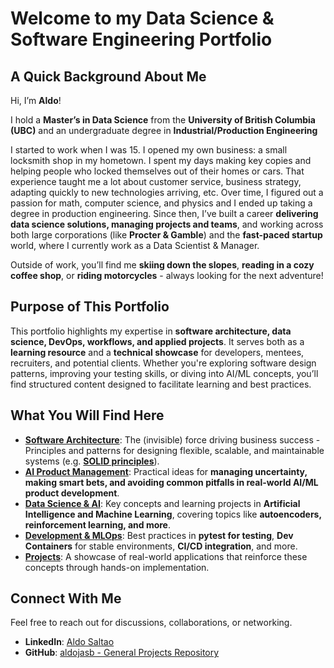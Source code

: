 # Welcome to my Data Science & Software Engineering Portfolio



## A Quick Background About Me

Hi, I’m **Aldo**! 

I hold a **Master’s in Data Science** from the **University of British Columbia (UBC)** and an undergraduate degree in **Industrial/Production Engineering** 

I started to work when I was 15. I opened my own business: a small locksmith shop in my hometown. I spent my days making key copies and helping people who locked themselves out of their homes or cars. That experience taught me a lot about customer service, business strategy, adapting quickly to new technologies arriving, etc. Over time, I figured out a passion for math, computer science, and physics and I ended up taking a degree in production engineering. Since then, I’ve built a career **delivering data science solutions, managing projects and teams**, and working across both large corporations (like **Procter & Gamble**) and the **fast-paced startup** world, where I currently work as a Data Scientist & Manager.

Outside of work, you’ll find me **skiing down the slopes**,  **reading in a cozy coffee shop**, or **riding motorcycles** - always looking for the next adventure!



## Purpose of This Portfolio

This portfolio highlights my expertise in **software architecture, data science, DevOps, workflows, and applied projects**. It serves both as a **learning resource** and a **technical showcase** for developers, mentees, recruiters, and potential clients. Whether you're exploring software design patterns, improving your testing skills, or diving into AI/ML concepts, you’ll find structured content designed to facilitate learning and best practices.



## What You Will Find Here

- **[Software Architecture](guides/software_architecture/overview)**: The (invisible) force driving business success - Principles and patterns for designing flexible, scalable, and maintainable systems (e.g. **[SOLID principles](guides/software_architecture/SOLID_principles)**). 
- **[AI Product Management](guides/ai_product_development/overview)**: Practical ideas for **managing uncertainty, making smart bets, and avoiding common pitfalls in real-world AI/ML product development**. 
- **[Data Science & AI](guides/data_science_and_ai/overview)**: Key concepts and learning projects in **Artificial Intelligence and Machine Learning**, covering topics like **autoencoders, reinforcement learning, and more**. 
- **[Development & MLOps](guides/development_and_devops/overview)**: Best practices in **pytest for testing**, **Dev Containers** for stable environments, **CI/CD integration**, and more. 
- **[Projects](guides/projects/overview)**: A showcase of real-world applications that reinforce these concepts through hands-on implementation.



## Connect With Me

Feel free to reach out for discussions, collaborations, or networking. 

- **LinkedIn**: [Aldo Saltao](https://www.linkedin.com/in/aldo-saltao/) 
- **GitHub**: [aldojasb - General Projects Repository](https://github.com/aldojasb/general_projects)
